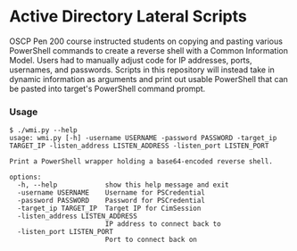 # Active Directory Lateral Scripts

OSCP Pen 200 course instructed students on copying and pasting various PowerShell commands to create a reverse shell with a Common Information Model.  Users had to manually adjust code for IP addresses, ports, usernames, and passwords.  Scripts in this repository will instead take in dynamic information as arguments and print out usable PowerShell that can be pasted into target's PowerShell command prompt. 

### Usage

```
$ ./wmi.py --help
usage: wmi.py [-h] -username USERNAME -password PASSWORD -target_ip TARGET_IP -listen_address LISTEN_ADDRESS -listen_port LISTEN_PORT

Print a PowerShell wrapper holding a base64-encoded reverse shell.

options:
  -h, --help            show this help message and exit
  -username USERNAME    Username for PSCredential
  -password PASSWORD    Password for PSCredential
  -target_ip TARGET_IP  Target IP for CimSession
  -listen_address LISTEN_ADDRESS
                        IP address to connect back to
  -listen_port LISTEN_PORT
                        Port to connect back on
```